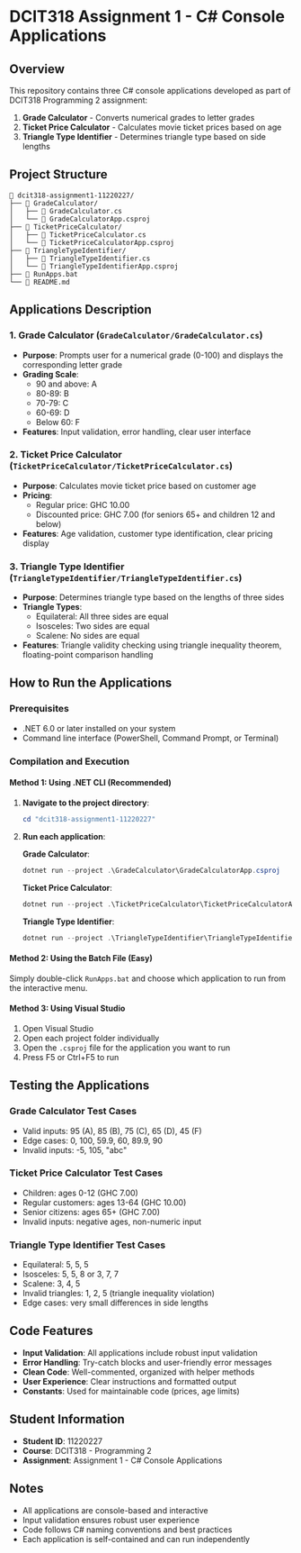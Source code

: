 # DCIT318 Assignment 1 - C# Console Applications

## Overview
This repository contains three C# console applications developed as part of DCIT318 Programming 2 assignment:

1. **Grade Calculator** - Converts numerical grades to letter grades
2. **Ticket Price Calculator** - Calculates movie ticket prices based on age
3. **Triangle Type Identifier** - Determines triangle type based on side lengths

## Project Structure
```
📂 dcit318-assignment1-11220227/
├── 📁 GradeCalculator/
│   ├── 📄 GradeCalculator.cs
│   └── 📄 GradeCalculatorApp.csproj
├── 📁 TicketPriceCalculator/
│   ├── 📄 TicketPriceCalculator.cs
│   └── 📄 TicketPriceCalculatorApp.csproj
├── 📁 TriangleTypeIdentifier/
│   ├── 📄 TriangleTypeIdentifier.cs
│   └── 📄 TriangleTypeIdentifierApp.csproj
├── 📄 RunApps.bat
└── 📄 README.md
```

## Applications Description

### 1. Grade Calculator (`GradeCalculator/GradeCalculator.cs`)
- **Purpose**: Prompts user for a numerical grade (0-100) and displays the corresponding letter grade
- **Grading Scale**:
  - 90 and above: A
  - 80-89: B
  - 70-79: C
  - 60-69: D
  - Below 60: F
- **Features**: Input validation, error handling, clear user interface

### 2. Ticket Price Calculator (`TicketPriceCalculator/TicketPriceCalculator.cs`)
- **Purpose**: Calculates movie ticket price based on customer age
- **Pricing**:
  - Regular price: GHC 10.00
  - Discounted price: GHC 7.00 (for seniors 65+ and children 12 and below)
- **Features**: Age validation, customer type identification, clear pricing display

### 3. Triangle Type Identifier (`TriangleTypeIdentifier/TriangleTypeIdentifier.cs`)
- **Purpose**: Determines triangle type based on the lengths of three sides
- **Triangle Types**:
  - Equilateral: All three sides are equal
  - Isosceles: Two sides are equal
  - Scalene: No sides are equal
- **Features**: Triangle validity checking using triangle inequality theorem, floating-point comparison handling

## How to Run the Applications

### Prerequisites
- .NET 6.0 or later installed on your system
- Command line interface (PowerShell, Command Prompt, or Terminal)

### Compilation and Execution

#### Method 1: Using .NET CLI (Recommended)

1. **Navigate to the project directory**:
   ```powershell
   cd "dcit318-assignment1-11220227"
   ```

2. **Run each application**:
   
   **Grade Calculator**:
   ```powershell
   dotnet run --project .\GradeCalculator\GradeCalculatorApp.csproj
   ```
   
   **Ticket Price Calculator**:
   ```powershell
   dotnet run --project .\TicketPriceCalculator\TicketPriceCalculatorApp.csproj
   ```
   
   **Triangle Type Identifier**:
   ```powershell
   dotnet run --project .\TriangleTypeIdentifier\TriangleTypeIdentifierApp.csproj
   ```

#### Method 2: Using the Batch File (Easy)

Simply double-click `RunApps.bat` and choose which application to run from the interactive menu.

#### Method 3: Using Visual Studio

1. Open Visual Studio
2. Open each project folder individually
3. Open the `.csproj` file for the application you want to run
4. Press F5 or Ctrl+F5 to run

## Testing the Applications

### Grade Calculator Test Cases
- Valid inputs: 95 (A), 85 (B), 75 (C), 65 (D), 45 (F)
- Edge cases: 0, 100, 59.9, 60, 89.9, 90
- Invalid inputs: -5, 105, "abc"

### Ticket Price Calculator Test Cases
- Children: ages 0-12 (GHC 7.00)
- Regular customers: ages 13-64 (GHC 10.00)  
- Senior citizens: ages 65+ (GHC 7.00)
- Invalid inputs: negative ages, non-numeric input

### Triangle Type Identifier Test Cases
- Equilateral: 5, 5, 5
- Isosceles: 5, 5, 8 or 3, 7, 7
- Scalene: 3, 4, 5
- Invalid triangles: 1, 2, 5 (triangle inequality violation)
- Edge cases: very small differences in side lengths

## Code Features

- **Input Validation**: All applications include robust input validation
- **Error Handling**: Try-catch blocks and user-friendly error messages
- **Clean Code**: Well-commented, organized with helper methods
- **User Experience**: Clear instructions and formatted output
- **Constants**: Used for maintainable code (prices, age limits)

## Student Information
- **Student ID**: 11220227
- **Course**: DCIT318 - Programming 2
- **Assignment**: Assignment 1 - C# Console Applications

## Notes
- All applications are console-based and interactive
- Input validation ensures robust user experience
- Code follows C# naming conventions and best practices
- Each application is self-contained and can run independently